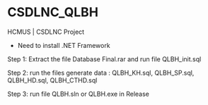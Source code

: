 # CSDLNC_QLBH
HCMUS | CSDLNC Project
* Need to install .NET Framework

Step 1: Extract the file Database Final.rar and run file QLBH_init.sql

Step 2: run the files generate data : QLBH_KH.sql, QLBH_SP.sql, QLBH_HD.sql, QLBH_CTHD.sql

Step 3: run file QLBH.sln or QLBH.exe in Release

